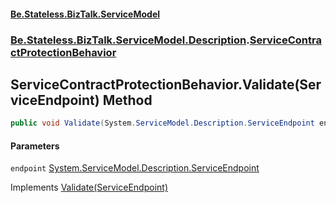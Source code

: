 #### [Be.Stateless.BizTalk.ServiceModel](README.md 'README')
### [Be.Stateless.BizTalk.ServiceModel.Description](Be.Stateless.BizTalk.ServiceModel.Description.md 'Be.Stateless.BizTalk.ServiceModel.Description').[ServiceContractProtectionBehavior](ServiceContractProtectionBehavior.md 'Be.Stateless.BizTalk.ServiceModel.Description.ServiceContractProtectionBehavior')

## ServiceContractProtectionBehavior.Validate(ServiceEndpoint) Method

```csharp
public void Validate(System.ServiceModel.Description.ServiceEndpoint endpoint);
```
#### Parameters

<a name='Be.Stateless.BizTalk.ServiceModel.Description.ServiceContractProtectionBehavior.Validate(System.ServiceModel.Description.ServiceEndpoint).endpoint'></a>

`endpoint` [System.ServiceModel.Description.ServiceEndpoint](https://docs.microsoft.com/en-us/dotnet/api/System.ServiceModel.Description.ServiceEndpoint 'System.ServiceModel.Description.ServiceEndpoint')

Implements [Validate(ServiceEndpoint)](https://docs.microsoft.com/en-us/dotnet/api/System.ServiceModel.Description.IEndpointBehavior.Validate#System_ServiceModel_Description_IEndpointBehavior_Validate_System_ServiceModel_Description_ServiceEndpoint_ 'System.ServiceModel.Description.IEndpointBehavior.Validate(System.ServiceModel.Description.ServiceEndpoint)')